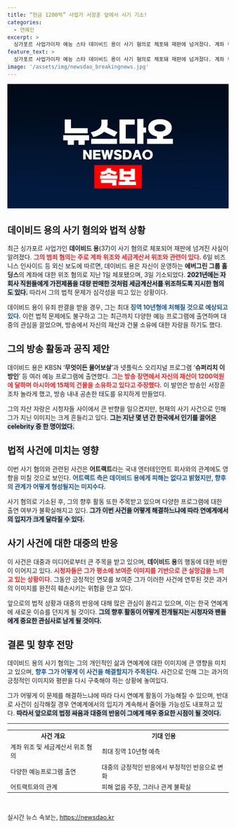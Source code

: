 ```yaml
---
title: “현금 1200억” 사업가 서장훈 앞에서 사기 기소!
categories:
  - 연예인
excerpt: >
  싱가포르 사업가이자 예능 스타 데이비드 용이 사기 혐의로 체포돼 재판에 넘겨졌다. 계좌 위조 및 세금계산서 위조 혐의로 최대 10년형이 예상되며, 그의 낯익은 모습과는 상반된 사건이 충격을 주고 있다. 자세한 내용은 클릭!
feature_text: >
  싱가포르 사업가이자 예능 스타 데이비드 용이 사기 혐의로 체포돼 재판에 넘겨졌다. 계좌 위조 및 세금계산서 위조 혐의로 최대 10년형이 예상되며, 그의 낯익은 모습과는 상반된 사건이 충격을 주고 있다. 자세한 내용은 클릭!
image: '/assets/img/newsdao_breakingnews.jpg'
---
```


<p><img src="/assets/img/newsdao_breakingnews.jpg" alt="pcversion 속보" /></p>

<h2 data-ke-size="size26">데이비드 용의 사기 혐의와 법적 상황</h2>

<p data-ke-size="size16">최근 싱가포르 사업가인 <b>데이비드 용</b>(37)이 사기 혐의로 체포되어 재판에 넘겨진 사실이 알려졌다. <b><span style="color: #ee2323;">그의 범죄 혐의는 주로 계좌 위조와 세금계산서 위조와 관련이 있다.</span></b> 6일 비즈니스 인사이드 등 외신 보도에 따르면, 데이비드 용은 자신이 운영하는 <b>에버그린 그룹 홀딩스</b>의 계좌에 대한 위조 혐의로 지난 1일 체포됐으며, 3일 기소되었다. <b><span style="background-color: #21538527;">2021년에는 자회사 직원들에게 가전제품을 대량 판매한 것처럼 세금계산서를 위조하도록 지시한 혐의도 있다.</span></b> 따라서 그의 법적 문제가 심각성을 띠고 있는 상황이다.</p>

<p data-ke-size="size16">데이비드 용이 유죄 판결을 받을 경우, 그는 최대 <b><span style="color: #1a5490;">징역 10년형에 처해질 것으로 예상되고 있다.</span></b> 이런 법적 문제에도 불구하고 그는 최근까지 다양한 예능 프로그램에 출연하며 대중의 관심을 끌었으며, 방송에서 자신의 재산과 건물 소유에 대한 자랑을 하기도 했다.</p>

<h2 data-ke-size="size26">그의 방송 활동과 공직 제안</h2>

<p data-ke-size="size16">데이비드 용은 KBSN ‘<b>무엇이든 물어보살</b>’과 넷플릭스 오리지널 프로그램 ‘<b>슈퍼리치 이방인</b>’ 등 여러 예능 프로그램에 출연했다. <b><span style="color: #ee2323;">그는 방송 장면에서 자신의 재산이 1200억원에 달하며 아시아에 15채의 건물을 소유하고 있다고 주장했다.</span></b> 이 발언은 방송인 서장훈조차 놀라게 했고, 방송 내내 공손한 태도를 유지하게 만들었다.</p>

<p data-ke-size="size16">그의 자산 자랑은 시청자들 사이에서 큰 반향을 일으켰지만, 현재의 사기 사건으로 인해 그가 지닌 이미지는 크게 흔들리고 있다. <b><span style="background-color: #21538527;">그는 지난 몇 년 간 한국에서 인기를 끌어온 celebrity 중 한 명이었다.</span></b></p>

<h2 data-ke-size="size26">법적 사건에 미치는 영향</h2>

<p data-ke-size="size16">이번 사기 혐의와 관련된 사건은 <b>어트랙트</b>라는 국내 엔터테인먼트 회사와의 관계에도 영향을 미칠 것으로 보인다. <b><span style="color: #1a5490;">어트랙트 측은 데이비드 용에게 피해는 없다고 밝혔지만, 향후의 관계가 어떻게 형성될지는 미지수다.</span></b></p>

<p data-ke-size="size16">사기 혐의로 기소된 후, 그의 향후 활동 또한 주목받고 있으며 다양한 프로그램에 대한 출연 여부가 불확실해지고 있다. <b><span style="background-color: #21538527;">그가 이번 사건을 어떻게 해결하느냐에 따라 연예계에서의 입지가 크게 달라질 수 있다.</span></b></p>

<h2 data-ke-size="size26">사기 사건에 대한 대중의 반응</h2>

<p data-ke-size="size16">이 사건은 대중과 미디어로부터 큰 주목을 받고 있으며, <b>데이비드 용</b>의 행동에 대한 비판이 이어지고 있다. <b><span style="color: #ee2323;">시청자들은 그가 평소에 보여준 이미지를 기반으로 큰 실망감을 느끼고 있는 상황이다.</span></b> 그동안 긍정적인 면모를 보여준 그가 이러한 사건에 연루된 것은 과거의 이미지를 완전히 훼손시키는 위험을 안고 있다.</p>

<p data-ke-size="size16">앞으로의 법적 상황과 대중의 반응에 대해 많은 관심이 쏠리고 있으며, 이는 한국 연예계에 새로운 이슈를 던지게 될 것이다. <b><span style="background-color: #21538527;">그의 향후 활동이 어떻게 전개될지는 시청자와 팬들에게 중요한 관심사로 남게 될 것이다.</span></b></p>

<h2 data-ke-size="size26">결론 및 향후 전망</h2>

<p data-ke-size="size16">데이비드 용의 사기 혐의는 그의 개인적인 삶과 연예계에 대한 이미지에 큰 영향을 미치고 있으며, <b><span style="color: #1a5490;">향후 그가 어떻게 이 사건을 해결할지가 주목된다.</span></b> 사건으로 인해 그는 과거의 긍정적인 이미지와 평판을 다시 구축해야 하는 상황에 놓여있다. </p>

<p data-ke-size="size16">그가 어떻게 이 문제를 해결하느냐에 따라 다시 연예계 활동이 가능해질 수 있으며, 반대로 사건이 심각해질 경우 연예계에서의 입지가 계속해서 줄어들 가능성도 내포하고 있다. <b><span style="background-color: #21538527;">따라서 앞으로의 법정 싸움과 대중의 반응이 그에게 매우 중요한 시점이 될 것이다.</span></b></p>

<hr>

<table style="width: 100%; border-collapse: collapse;">
    <tr>
        <td style="text-align: center; height: 17px;"><b>사건 개요</b></td>
        <td style="text-align: center; height: 17px;"><b>기대 인용</b></td>
    </tr>
    <tr>
        <td style="height: 17px;">계좌 위조 및 세금계산서 위조 혐의</td>
        <td style="height: 17px;">최대 징역 10년형 예측</td>
    </tr>
    <tr>
        <td style="height: 17px;">다양한 예능프로그램 출연</td>
        <td style="height: 17px;">대중의 긍정적인 반응에서 부정적인 반응으로 변화</td>
    </tr>
    <tr>
        <td style="height: 17px;">어트랙트와의 관계</td>
        <td style="height: 17px;">피해 없음 주장, 그러나 관계 불확실</td>
    </tr>
</table>

<p data-ke-size="size16">&nbsp;</p>
실시간 뉴스 속보는, <a href="https://newsdao.kr" rel="dofollow">https://newsdao.kr</a>


